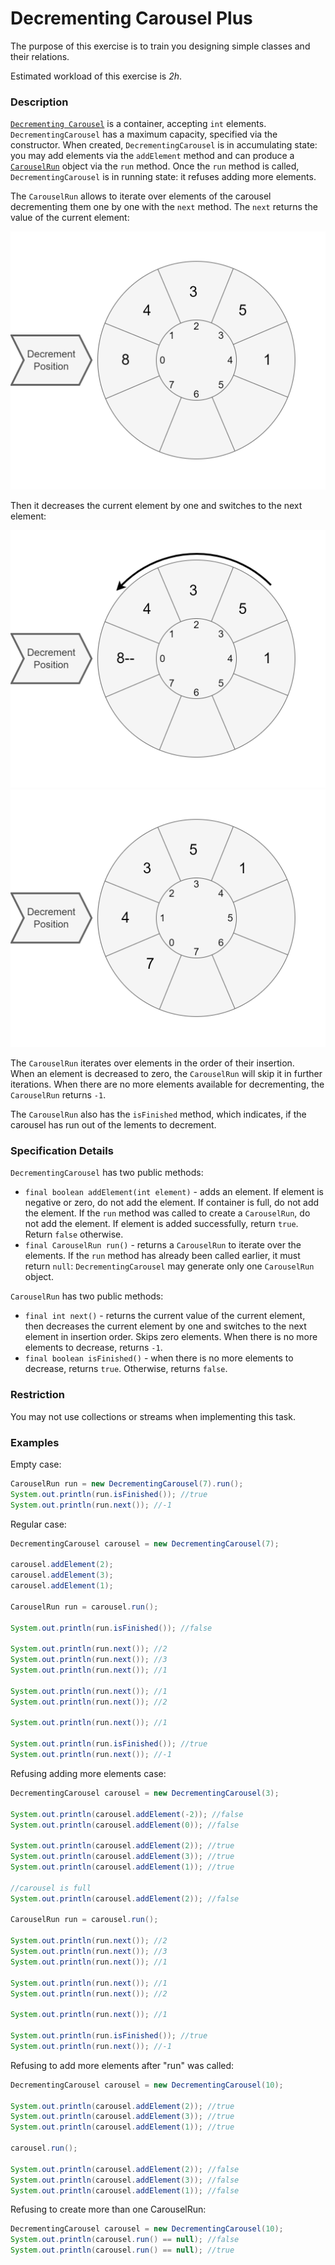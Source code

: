 # Decrementing Carousel Plus

The purpose of this exercise is to train you designing simple classes and their relations.

Estimated workload of this exercise is _2h_.

### Description

[`Decrementing Carousel`](src/main/java/com/epam/rd/autotasks/DecrementingCarousel.java) is a container, accepting `int` elements.
`DecrementingCarousel` has a maximum capacity, specified via the constructor.
When created, `DecrementingCarousel` is in accumulating state: you may add elements via the `addElement` method and can produce a [`CarouselRun`](src/main/java/com/epam/rd/autotasks/CarouselRun.java) object via the `run` method.
Once the `run` method is called, `DecrementingCarousel` is in running state: it refuses adding more elements.

The `CarouselRun` allows to iterate over elements of the carousel decrementing them one by one with the `next` method.
The `next` returns the value of the current element:

![](dc-step1.png)

Then it decreases the current element by one and switches to the next element:

![](dc-step2.png)
![](dc-step3.png)

The `CarouselRun` iterates over elements in the order of their insertion.  
When an element is decreased to zero, the `CarouselRun` will skip it in further iterations.
When there are no more elements available for decrementing, the `CarouselRun` returns `-1`.

The `CarouselRun` also has the `isFinished` method, which indicates, if the carousel has run out of the lements to decrement.

### Specification Details
`DecrementingCarousel` has two public methods:
- `final boolean addElement(int element)` - adds an element. 
  If element is negative or zero, do not add the element.
  If container is full, do not add the element.
  If the `run` method was called to create a `CarouselRun`, do not add the element.
  If element is added successfully, return `true`. Return `false` otherwise.
- `final CarouselRun run()` - returns a `CarouselRun` to iterate over the elements.
  If the `run` method has already been called earlier, it must return `null`:
  `DecrementingCarousel` may generate only one `CarouselRun` object.

`CarouselRun` has two public methods:
- `final int next()` - returns the current value of the current element, 
  then decreases the current element by one and switches to the next element in insertion order.
  Skips zero elements. When there is no more elements to decrease, returns `-1`.
- `final boolean isFinished()` - when there is no more elements to decrease, returns `true`. Otherwise, returns `false`.

### Restriction
You may not use collections or streams when implementing this task.

### Examples

Empty case:
```java
CarouselRun run = new DecrementingCarousel(7).run();
System.out.println(run.isFinished()); //true
System.out.println(run.next()); //-1
```

Regular case:
```java
DecrementingCarousel carousel = new DecrementingCarousel(7);

carousel.addElement(2);
carousel.addElement(3);
carousel.addElement(1);

CarouselRun run = carousel.run();

System.out.println(run.isFinished()); //false

System.out.println(run.next()); //2
System.out.println(run.next()); //3
System.out.println(run.next()); //1

System.out.println(run.next()); //1
System.out.println(run.next()); //2

System.out.println(run.next()); //1

System.out.println(run.isFinished()); //true
System.out.println(run.next()); //-1
```

Refusing adding more elements case:
```java
DecrementingCarousel carousel = new DecrementingCarousel(3);

System.out.println(carousel.addElement(-2)); //false
System.out.println(carousel.addElement(0)); //false
        
System.out.println(carousel.addElement(2)); //true
System.out.println(carousel.addElement(3)); //true
System.out.println(carousel.addElement(1)); //true

//carousel is full
System.out.println(carousel.addElement(2)); //false

CarouselRun run = carousel.run();

System.out.println(run.next()); //2
System.out.println(run.next()); //3
System.out.println(run.next()); //1

System.out.println(run.next()); //1
System.out.println(run.next()); //2

System.out.println(run.next()); //1

System.out.println(run.isFinished()); //true
System.out.println(run.next()); //-1
```

Refusing to add more elements after "run" was called:
```java
DecrementingCarousel carousel = new DecrementingCarousel(10);

System.out.println(carousel.addElement(2)); //true
System.out.println(carousel.addElement(3)); //true
System.out.println(carousel.addElement(1)); //true

carousel.run();

System.out.println(carousel.addElement(2)); //false
System.out.println(carousel.addElement(3)); //false
System.out.println(carousel.addElement(1)); //false
```

Refusing to create more than one CarouselRun:
```java
DecrementingCarousel carousel = new DecrementingCarousel(10);
System.out.println(carousel.run() == null); //false
System.out.println(carousel.run() == null); //true
```
